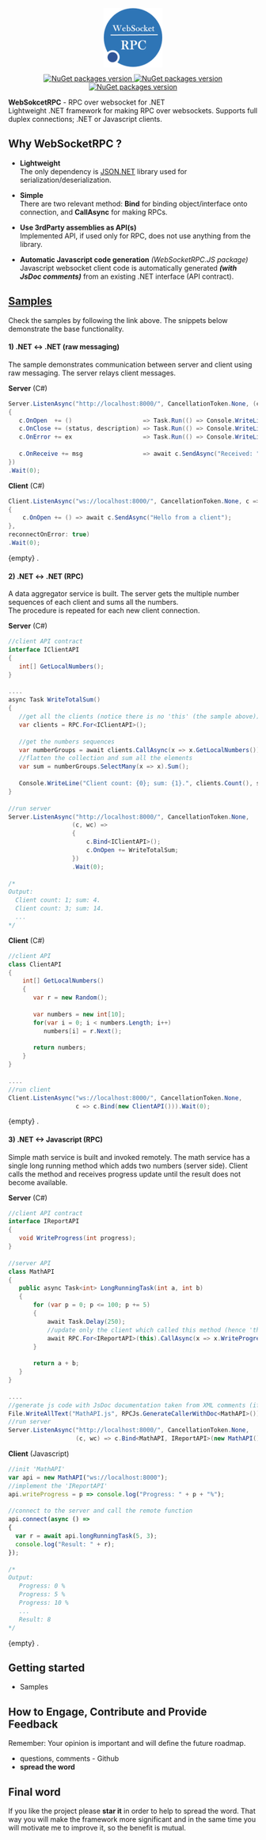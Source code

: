 <p align="center">
    <a href="https://www.nuget.org/profiles/dajuric"> <img src="Deploy/Logo/Logo-big.png" alt="WebSocketRPC logo" width="120" align="center"> </a>
</p>

<p align="center">
    <a href="https://www.nuget.org/packages/WebsocketRPC/"> <img src="https://img.shields.io/badge/WebSokcetRPC-v1.x-blue.svg?style=flat-square" alt="NuGet packages version"/>  </a>
    <a href="https://www.nuget.org/packages/WebsocketRPC.JS/"> <img src="https://img.shields.io/badge/WebSokcetRPC.JS-v1.x-blue.svg?style=flat-square" alt="NuGet packages version"/>  </a>
    <a href="https://www.nuget.org/packages/WebsocketRPC.AspCore/"> <img src="https://img.shields.io/badge/WebSokcetRPC.AspCore-v1.x-blue.svg?style=flat-square" alt="NuGet packages version"/>  </a>
</p>

**WebSokcetRPC** - RPC over websocket for .NET    
Lightweight .NET framework for making RPC over websockets. Supports full duplex connections; .NET or Javascript clients. 

<!--
 > **Tutorial:** <a href="https://www.codeproject.com/Articles/0000/Lightweight-WebSocket-RPC-library" target="_blank">CodeProject article</a>
-->


## Why WebSocketRPC ?

+ **Lightweight**   
The only dependency is <a href="https://www.newtonsoft.com/json">JSON.NET</a> library used for serialization/deserialization.

+ **Simple**   
There are two relevant method: **Bind** for binding object/interface onto connection, and **CallAsync** for making RPCs.

+ **Use 3rdParty assemblies as API(s)**   
Implemented API, if used only for RPC, does not use anything from the library.

+ **Automatic Javascript code generation** *(WebSocketRPC.JS package)*  
 Javascript websocket client code is automatically generated **_(with JsDoc comments)_** from an existing .NET
                        interface (API contract).

 
## <a href="Samples/"> Samples</a>

Check the samples by following the link above. The snippets below demonstrate the base functionality.

#### 1) .NET <-> .NET (raw messaging)
The sample demonstrates communication between server and client using raw messaging. The server relays client messages.

**Server** (C#)
 ``` csharp
Server.ListenAsync("http://localhost:8000/", CancellationToken.None, (c, wc) => 
{
    c.OnOpen  += ()                    => Task.Run(() => Console.WriteLine("Opened"));
    c.OnClose += (status, description) => Task.Run(() => Console.WriteLine("Closed: " + description));
    c.OnError += ex                    => Task.Run(() => Console.WriteLine("Error: " + ex.Message));     

    c.OnReceive += msg                 => await c.SendAsync("Received: " + msg); //relay message
})
.Wait(0);
 ``` 

 **Client** (C#)
  ``` csharp
Client.ListenAsync("ws://localhost:8000/", CancellationToken.None, c => 
{
      c.OnOpen += () => await c.SendAsync("Hello from a client");
},
reconnectOnError: true)
.Wait(0);
 ```
{empty} . 


#### 2) .NET <-> .NET (RPC)
A data aggregator service is built. The server gets the multiple number sequences of each client and sums all the numbers.  
The procedure is repeated for each new client connection.

**Server** (C#)
 ``` csharp
//client API contract
interface IClientAPI
{
    int[] GetLocalNumbers();
}

....
async Task WriteTotalSum()
{  
    //get all the clients (notice there is no 'this' (the sample above))
    var clients = RPC.For<IClientAPI>();

    //get the numbers sequences
    var numberGroups = await clients.CallAsync(x => x.GetLocalNumbers());
    //flatten the collection and sum all the elements
    var sum = numberGroups.SelectMany(x => x).Sum();

    Console.WriteLine("Client count: {0}; sum: {1}.", clients.Count(), sum);
}

//run server
Server.ListenAsync("http://localhost:8000/", CancellationToken.None, 
                   (c, wc) => 
                   { 
                       c.Bind<IClientAPI>();
                       c.OnOpen += WriteTotalSum;
                   })
                   .Wait(0);

/*
Output: 
   Client count: 1; sum: 4.
   Client count: 3; sum: 14.
   ...
*/
 ``` 
 
**Client** (C#)
``` csharp
//client API
class ClientAPI
{
    int[] GetLocalNumbers()
    {
       var r = new Random();
      
       var numbers = new int[10];
       for(var i = 0; i < numbers.Length; i++)
          numbers[i] = r.Next();

       return numbers;
    }
}

....
//run client
Client.ListenAsync("ws://localhost:8000/", CancellationToken.None, 
                   c => c.Bind(new ClientAPI())).Wait(0);
 ``` 
{empty} .  

#### 3) .NET <-> Javascript (RPC)
Simple math service is built and invoked remotely. The math service has a single long running method which adds two numbers (server side).
Client calls the method and receives progress update until the result does not become available.

**Server** (C#)
 ``` csharp
//client API contract
interface IReportAPI
{
    void WriteProgress(int progress);
}

//server API
class MathAPI
{
    public async Task<int> LongRunningTask(int a, int b)
    {
        for (var p = 0; p <= 100; p += 5)
        {
            await Task.Delay(250);
            //update only the client which called this method (hence 'this')
            await RPC.For<IReportAPI>(this).CallAsync(x => x.WriteProgress(p));
        }

        return a + b;
    }
}

....
//generate js code with JsDoc documentation taken from XML comments (if any)
File.WriteAllText("MathAPI.js", RPCJs.GenerateCallerWithDoc<MathAPI>());
//run server
Server.ListenAsync("http://localhost:8000/", CancellationToken.None, 
                    (c, wc) => c.Bind<MathAPI, IReportAPI>(new MathAPI())).Wait(0);
 ``` 

 **Client** (Javascript)
  ``` javascript
//init 'MathAPI'
var api = new MathAPI("ws://localhost:8000");
//implement the 'IReportAPI'
api.writeProgress = p => console.log("Progress: " + p + "%");

//connect to the server and call the remote function
api.connect(async () => 
{
    var r = await api.longRunningTask(5, 3);
    console.log("Result: " + r);
});

/*
  Output: 
     Progress: 0 %
     Progress: 5 %
     Progress: 10 %
     ...
     Result: 8
*/
 ``` 
  
{empty} .  


## Getting started
+ Samples
<!--
+ <a href="https://www.codeproject.com/Articles/0000/Lightweight-WebSocket-RPC-library" target="_blank">CodeProject article</a>
-->

## How to Engage, Contribute and Provide Feedback  
Remember: Your opinion is important and will define the future roadmap.
+ questions, comments - Github
+ **spread the word** 

## Final word
If you like the project please **star it** in order to help to spread the word. That way you will make the framework more significant and in the same time you will motivate me to improve it, so the benefit is mutual.
